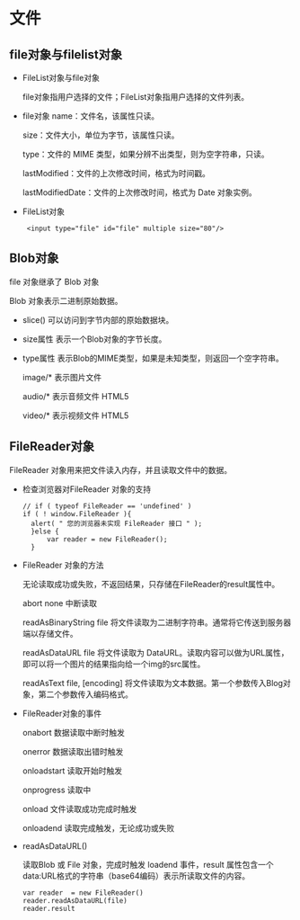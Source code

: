 # 文件
## file对象与filelist对象
* FileList对象与file对象
  
  file对象指用户选择的文件；FileList对象指用户选择的文件列表。
* file对象
  name：文件名，该属性只读。
  
  size：文件大小，单位为字节，该属性只读。
  
  type：文件的 MIME 类型，如果分辨不出类型，则为空字符串，只读。
  
  lastModified：文件的上次修改时间，格式为时间戳。
  
  lastModifiedDate：文件的上次修改时间，格式为 Date 对象实例。
* FileList对象

  ```
   <input type="file" id="file" multiple size="80"/>
  ```
## Blob对象

  file 对象继承了 Blob 对象
  
  Blob 对象表示二进制原始数据。
  
* slice()       可以访问到字节内部的原始数据块。
* size属性    表示一个Blob对象的字节长度。 
* type属性   表示Blob的MIME类型，如果是未知类型，则返回一个空字符串。
  
  image/* 表示图片文件
  
  audio/* 表示音频文件 HTML5
  
  video/* 表示视频文件 HTML5
## FileReader对象

  FileReader 对象用来把文件读入内存，并且读取文件中的数据。
* 检查浏览器对FileReader 对象的支持
  ```
  // if ( typeof FileReader == 'undefined' ) 
  if ( ! window.FileReader ){
    alert( " 您的浏览器未实现 FileReader 接口 " ); 
	}else {                  
		var reader = new FileReader();   
	} 
  ```
* FileReader 对象的方法
  
  无论读取成功或失败，不返回结果，只存储在FileReader的result属性中。
  
  abort	none	中断读取
  
  readAsBinaryString	file	将文件读取为二进制字符串。通常将它传送到服务器端以存储文件。
  
  readAsDataURL	file	将文件读取为 DataURL。读取内容可以做为URL属性，即可以将一个图片的结果指向给一个img的src属性。
  
  readAsText	file, [encoding]	将文件读取为文本数据。第一个参数传入Blog对象，第二个参数传入编码格式。
* FileReader对象的事件

  onabort	数据读取中断时触发
  
  onerror	数据读取出错时触发
  
  onloadstart	读取开始时触发
  
  onprogress	读取中
  
  onload	文件读取成功完成时触发
  
  onloadend	读取完成触发，无论成功或失败
* readAsDataURL()
  
  读取Blob 或 File 对象，完成时触发 loadend 事件，result 属性包含一个data:URL格式的字符串（base64编码）表示所读取文件的内容。
  ```
  var reader  = new FileReader()
  reader.readAsDataURL(file)
  reader.result
  ``` 
